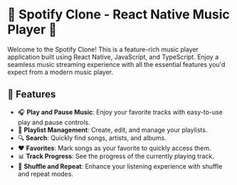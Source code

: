 # 🎵 Spotify Clone - React Native Music Player 🎵

Welcome to the Spotify Clone! This is a feature-rich music player application built using React Native, JavaScript, and TypeScript. Enjoy a seamless music streaming experience with all the essential features you'd expect from a modern music player.

## 🚀 Features

- 🎧 **Play and Pause Music**: Enjoy your favorite tracks with easy-to-use play and pause controls.
- 📜 **Playlist Management**: Create, edit, and manage your playlists.
- 🔍 **Search**: Quickly find songs, artists, and albums.
- ❤️ **Favorites**: Mark songs as your favorite to quickly access them.
- 📊 **Track Progress**: See the progress of the currently playing track.
- 🔄 **Shuffle and Repeat**: Enhance your listening experience with shuffle and repeat modes.
